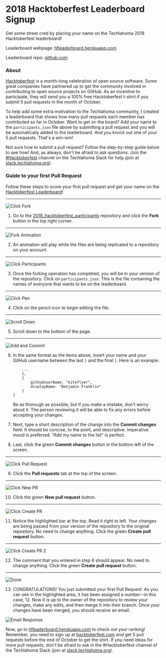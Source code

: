 # 2018 Hacktoberfest Leaderboard Signup

Get some street cred by placing your name on the Techlahoma 2018 Hacktoberfest leaderboard!

Leaderboard webpage: [hfleaderboard.herokuapp.com](https://hfleaderboard.herokuapp.com/)

Leaderboard repo: [github.com](https://github.com/austinwk/hacktoberfest_leaderboard)

### About

[Hacktoberfest](https://hacktoberfest.digitalocean.com/) is a month-long celebration of open source software. Some great companies have partnered up to get the community involved in contributing to open source projects on GitHub. As an incentive to participate, they will send you a 100% free Hacktoberfest t-shirt if you submit 5 pull requests in the month of October.

To help add some extra motivation to the Techlahoma community, I created a leaderboard that shows how many pull requests each member has contributed so far in October. Want to get on the board? Add your name to the `participants.json` file above by submitting a pull request and you will be automatically added to the leaderboard. _And_ you knock out one of your 5 pull requests. That's a win-win!

Not sure how to submit a pull request? Follow the step-by-step guide below to see how! And, as always, don't be afraid to ask questions. Join the [#Hacktoberfest](https://techlahoma.slack.com/messages/hacktoberfest) channel on the Techlahoma Slack for help (join at [slack.techlahoma.org](http://slack.techlahoma.org/)).

### Guide to your first Pull Request
Follow these steps to score your first pull request and get your name on the [Hacktoberfest Leaderboard](https://hfleaderboard.herokuapp.com/)!

---

![Click Fork](./resources/01_click_fork.png)

1. Go to the [2018_hacktoberfest_participants](https://github.com/austinwk/2018_hacktoberfest_participants) repository and click the **Fork** button in the top right corner.

---

![Fork Animation](./resources/02_forking_animation.png)

2. An animation will play while the files are being replicated to a repository on your account.

---

![Click Participants](./resources/03_click_participants.png)

3. Once the forking operation has completed, you will be in _your_ version of the repository. Click on `participants.json`. This is the file containing the names of everyone that wants to be on the leaderboard.

---

![Click Pen](./resources/04_click_pen.png)

4. Click on the pencil icon to begin editing the file.

---

![Scroll Down](./resources/05_scroll_down.png)

5. Scroll down to the bottom of the page.

---

![Add and Commit](./resources/06_add_note_commit.png)

6. In the same format as the items above, insert your name and your GitHub username between the last `}` and the final `]`. Here is an example:

    ```
        ...
        },
        {
            githubUserName: "kiteflyer",
            displayName: "Benjamin Franklin"
        }
    ]
    ```

   Be as thorough as possible, but if you make a mistake, don't worry about it. The person reviewing it will be able to fix any errors before accepting your changes.

7. Next, type a short description of the change into the **Commit changes** field. It should be concise, to the point, and descriptive. Imperative mood is preferred. "Add my name to the list" is perfect.

8. Last, click the green **Commit changes** button in the bottom left of the screen.

---

![Click Pull Request](./resources/07_click_pr.png)

9. Click the **Pull requests** tab at the top of the screen.

---

![Click New PR](./resources/08_click_new_pr.png)

10. Click the green **New pull request** button.

---

![Click Create PR](./resources/09_click_create_pr.png)

11. Notice the highlighted bar at the top. Read it right to left. Your changes are being passed from your version of the repository to the original repository. No need to change anything. Click the green **Create pull request** button.

---

![Click Create PR 2](resources/10_click_create_pr_2.png)

12. The comment that you entered in step 6 should appear. No need to change anything. Click the green **Create pull request** button.

---

![Done](./resources/11_done.png)

13. CONGRATULATIONS! You just submitted your first Pull Request. As you can see in the highlighted area, it has been assigned a number--in this case, 12. Now it is up to the owner of the repository to review your changes, make any edits, and then merge it into their branch. Once your changes have been merged, you should receive an email:

![Email Response](./resources/12_email_response.png)

Now, go to [hfleaderboard.herokuapp.com](https://hfleaderboard.herokuapp.com/) to check out your ranking! Remember, you need to sign up at [hacktoberfest.com](https://hacktoberfest.digitalocean.com/) _and_ get 5 pull requests before the end of October to get the shirt. If you need ideas for more pull requests, don't be afraid to ask in the #Hacktoberfest channel of the Techlahoma Slack (join at [slack.techlahoma.org](http://slack.techlahoma.org/)).
